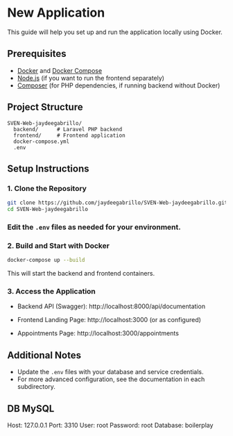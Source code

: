# New Application

This guide will help you set up and run the application locally using Docker.

## Prerequisites

- [Docker](https://www.docker.com/get-started) and [Docker Compose](https://docs.docker.com/compose/install/)
- [Node.js](https://nodejs.org/) (if you want to run the frontend separately)
- [Composer](https://getcomposer.org/) (for PHP dependencies, if running backend without Docker)

## Project Structure

```
SVEN-Web-jaydeegabrillo/
  backend/      # Laravel PHP backend
  frontend/     # Frontend application
  docker-compose.yml
  .env
```

## Setup Instructions

### 1. Clone the Repository

```sh
git clone https://github.com/jaydeegabrillo/SVEN-Web-jaydeegabrillo.git
cd SVEN-Web-jaydeegabrillo
```

### Edit the `.env` files as needed for your environment.

### 2. Build and Start with Docker

```sh
docker-compose up --build
```

This will start the backend and frontend containers.

### 3. Access the Application

- Backend API (Swagger): http://localhost:8000/api/documentation

- Frontend Landing Page: http://localhost:3000 (or as configured)
- Appointments Page: http://localhost:3000/appointments

## Additional Notes

- Update the `.env` files with your database and service credentials.
- For more advanced configuration, see the documentation in each subdirectory.

## DB MySQL 
Host: 127.0.0.1
Port: 3310
User: root
Password: root
Database: boilerplay

```